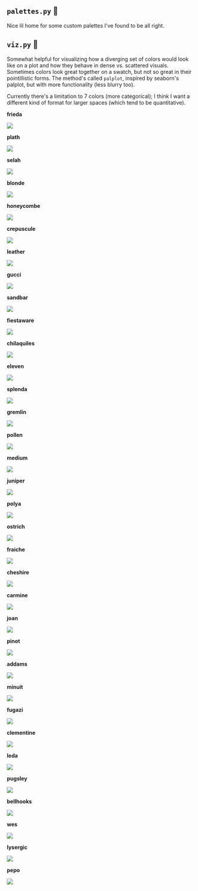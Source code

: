 ## `palettes.py` :art:
Nice lil home for some custom palettes I've found to be all right.

## `viz.py` :eyes:
Somewhat helpful for visualizing how a diverging set of colors would look like on a plot and how they behave in dense vs. scattered visuals. Sometimes colors look great together on a swatch, but not so great in their pointillistic forms. The method's called `palplot`, inspired by seaborn's palplot, but with more functionality (less blurry too).

Currently there's a limitation to 7 colors (more categorical); I think I want a different kind of format for larger spaces (which tend to be quantitative). 

**frieda**

![](_imgs/frieda.png)

**plath**

![](_imgs/plath.png)

**selah**

![](_imgs/selah.png)

**blonde**

![](_imgs/blonde.png)

**honeycombe**

![](_imgs/honeycombe.png)


**crepuscule**

![](_imgs/crepuscule.png)

**leather**

![](_imgs/leather.png)

**gucci**

![](_imgs/gucci.png)

**sandbar**

![](_imgs/sandbar.png)

**fiestaware**

![](_imgs/fiestaware.png)


**chilaquiles**

![](_imgs/chilaquiles.png)


**eleven**

![](_imgs/eleven.png)


**splenda**

![](_imgs/splenda.png)


**gremlin**

![](_imgs/gremlin.png)


**pollen**

![](_imgs/pollen.png)


**medium**

![](_imgs/medium.png)


**juniper**

![](_imgs/juniper.png)


**polya**

![](_imgs/polya.png)


**ostrich**

![](_imgs/ostrich.png)


**fraiche**

![](_imgs/fraiche.png)


**cheshire**

![](_imgs/cheshire.png)


**carmine**

![](_imgs/carmine.png)


**joan**

![](_imgs/joan.png)

**pinot**

![](_imgs/pinot.png)


**addams**

![](_imgs/addams.png)


**minuit**

![](_imgs/minuit.png)



**fugazi**

![](_imgs/fugazi.png)



**clementine**

![](_imgs/clementine.png)


**leda**

![](_imgs/leda.png)


**pugsley**

![](_imgs/pugsley.png)


**bellhooks**

![](_imgs/bellhooks.png)


**wes**

![](_imgs/wes.png)



**lysergic**

![](_imgs/lysergic.png)


**pepo**

![](_imgs/pepo.png)
